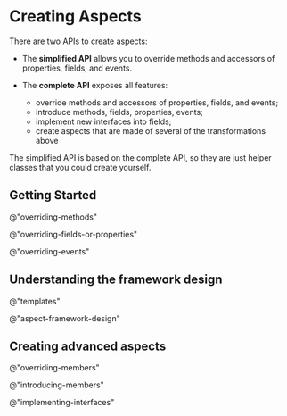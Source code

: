 # Creating Aspects

There are two APIs to create aspects:

- The **simplified API** allows you to override methods and accessors of properties, fields, and events.

- The **complete API** exposes all features:
  - override methods and accessors of properties, fields, and events;
  - introduce methods, fields, properties, events;
  - implement new interfaces into fields;
  - create aspects that are made of several of the transformations above

The simplified API is based on the complete API, so they are just helper classes that you could create yourself.

## Getting Started

@"overriding-methods"

@"overriding-fields-or-properties"

@"overriding-events"

## Understanding the framework design

@"templates"

@"aspect-framework-design"

## Creating advanced aspects

@"overriding-members"

@"introducing-members"

@"implementing-interfaces"